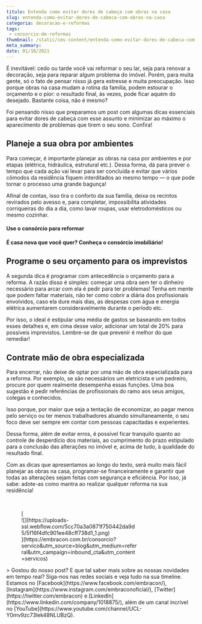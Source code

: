 ```yaml
---
titulo: Entenda como evitar dores de cabeça com obras na casa
slug: entenda-como-evitar-dores-de-cabeca-com-obras-na-casa
categoria: decoracao-e-reformas
tags:
 - consorcio-de-reformas
thumbnail: /static/cms-content/entenda-como-evitar-dores-de-cabeca-com-obras-na-casa.jpeg
meta_summary: 
date: 01/10/2021
---
```

É inevitável: cedo ou tarde você vai reformar o seu lar, seja para renovar a decoração, seja para reparar algum problema do imóvel. Porém, para muita gente, só o fato de pensar nisso já gera estresse e muita preocupação. Isso porque obras na casa mudam a rotina da família, podem estourar o orçamento e o pior: o resultado final, às vezes, pode ficar aquém do desejado. Bastante coisa, não é mesmo?

Foi pensando nisso que preparamos um post com algumas dicas essenciais para evitar dores de cabeça com esse assunto e minimizar ao máximo o aparecimento de problemas que tirem o seu sono. Confira!

Planeje a sua obra por ambientes
--------------------------------

Para começar, é importante planejar as obras na casa por ambientes e por etapas (elétrica, hidráulica, estrutural etc.). Dessa forma, dá para prever o tempo que cada ação vai levar para ser concluída e evitar que vários cômodos da residência fiquem interditados ao mesmo tempo — o que pode tornar o processo uma grande bagunça!

Afinal de contas, isso tira o conforto da sua família, deixa os recintos revirados pelo avesso e, para completar, impossibilita atividades corriqueiras do dia a dia, como lavar roupas, usar eletrodomésticos ou mesmo cozinhar.

#### Use o consórcio para reformar

#### É casa nova que você quer? Conheça o consórcio imobiliário!

Programe o seu orçamento para os imprevistos
--------------------------------------------

A segunda dica é programar com antecedência o orçamento para a reforma. A razão disso é simples: começar uma obra sem ter o dinheiro necessário para arcar com ela é pedir para ter problemas! Tenha em mente que podem faltar materiais, não ter como cobrir a diária dos profissionais envolvidos, caso ela dure mais dias, as despesas com água e energia elétrica aumentarem consideravelmente durante o período etc.

Por isso, o ideal é estipular uma média de gastos se baseando em todos esses detalhes e, em cima desse valor, adicionar um total de 20% para possíveis imprevistos. Lembre-se de que prevenir é melhor do que remediar!

Contrate mão de obra especializada
----------------------------------

Para encerrar, não deixe de optar por uma mão de obra especializada para a reforma. Por exemplo, se são necessários um eletricista e um pedreiro, procure por quem realmente desempenha essas funções. Uma boa sugestão é pedir referências de profissionais do ramo aos seus amigos, colegas e conhecidos.

Isso porque, por maior que seja a tentação de economizar, ao pagar menos pelo serviço ou ter menos trabalhadores atuando simultaneamente, o seu foco deve ser sempre em contar com pessoas capacitadas e experientes.

Dessa forma, além de evitar erros, é possível ficar tranquilo quanto ao controle de desperdício dos materiais, ao cumprimento do prazo estipulado para a conclusão das alterações no imóvel e, acima de tudo, à qualidade do resultado final.

Com as dicas que apresentamos ao longo do texto, será muito mais fácil planejar as obras na casa, programar-se financeiramente e garantir que todas as alterações sejam feitas com segurança e eficiência. Por isso, já sabe: adote-as como mantra ao realizar qualquer reforma na sua residência!

‍

<figure class="w-richtext-figure-type-image w-richtext-align-center" style="max-width:310px">[<div>![](https://uploads-ssl.webflow.com/5cc70a3a0871f750442da9d5/5f16f4dfc901ee48cff738d1_1.png)</div>](https://embracon.com.br/consorcio?servico&utm_source=blog&utm_medium=referral&utm_campaign=inbound_cta&utm_content=servicos)</figure>> Gostou do nosso post? E que tal saber mais sobre as nossas novidades em tempo real? Siga-nos nas redes sociais e veja tudo na sua timeline. Estamos no [Facebook](https://www.facebook.com/embracon/), [Instagram](https://www.instagram.com/embraconoficial/), [Twitter](https://twitter.com/embracon) e [LinkedIn](https://www.linkedin.com/company/1018875/), além de um canal incrível no [YouTube](https://www.youtube.com/channel/UCL-Y0mv9zc73Iek48NLUBzQ).

‍
